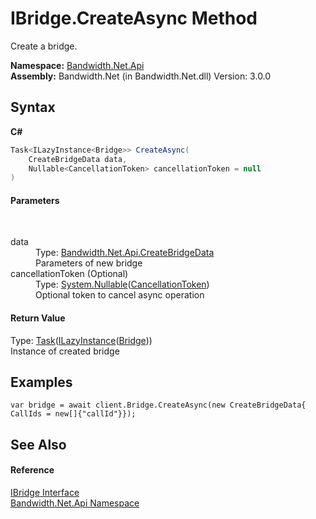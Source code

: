 ﻿# IBridge.CreateAsync Method 
 

Create a bridge.

**Namespace:**&nbsp;<a href ="N_Bandwidth_Net_Api.md">Bandwidth.Net.Api</a><br />**Assembly:**&nbsp;Bandwidth.Net (in Bandwidth.Net.dll) Version: 3.0.0

## Syntax

**C#**<br />
``` C#
Task<ILazyInstance<Bridge>> CreateAsync(
	CreateBridgeData data,
	Nullable<CancellationToken> cancellationToken = null
)
```


#### Parameters
&nbsp;<dl><dt>data</dt><dd>Type: <a href ="T_Bandwidth_Net_Api_CreateBridgeData.md">Bandwidth.Net.Api.CreateBridgeData</a><br />Parameters of new bridge</dd><dt>cancellationToken (Optional)</dt><dd>Type: <a href="http://msdn2.microsoft.com/en-us/library/b3h38hb0" target="_blank">System.Nullable</a>(<a href="http://msdn2.microsoft.com/en-us/library/dd384802" target="_blank">CancellationToken</a>)<br />Optional token to cancel async operation</dd></dl>

#### Return Value
Type: <a href="http://msdn2.microsoft.com/en-us/library/dd321424" target="_blank">Task</a>(<a href ="T_Bandwidth_Net_ILazyInstance_1.md">ILazyInstance</a>(<a href ="T_Bandwidth_Net_Api_Bridge.md">Bridge</a>))<br />Instance of created bridge

## Examples

```
var bridge = await client.Bridge.CreateAsync(new CreateBridgeData{ CallIds = new[]{"callId"}});
```


## See Also


#### Reference
<a href ="T_Bandwidth_Net_Api_IBridge.md">IBridge Interface</a><br /><a href ="N_Bandwidth_Net_Api.md">Bandwidth.Net.Api Namespace</a><br />